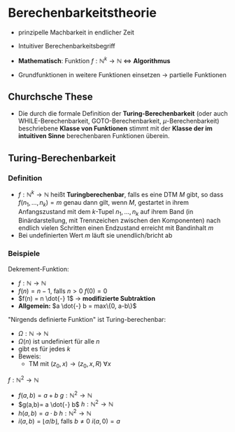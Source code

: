 # Berechenbarkeitstheorie
- prinzipelle Machbarkeit in endlicher Zeit

- Intuitiver Berechenbarkeitsbegriff
- **Mathematisch**: Funktion $f : \mathbb{N}^k \rightarrow \mathbb{N}$ $\Leftrightarrow$ **Algorithmus**
- Grundfunktionen in weitere Funktionen einsetzen -> partielle Funktionen

## Churchsche These
- Die durch die formale Definition der **Turing-Berechenbarkeit** (oder auch WHILE-Berechenbarkeit, GOTO-Berechenbarkeit, $\mu$-Berechenbarkeit) beschriebene **Klasse von Funktionen** stimmt mit der **Klasse der im intuitiven Sinne** berechenbaren Funktionen überein.

## Turing-Berechenbarkeit
### Definition
- $f: \mathbb{N}^k \rightarrow \mathbb{N}$ heißt **Turingberechenbar**, falls es eine DTM $M$ gibt, so dass $f(n_1,...,n_k) = m$ genau dann gilt, wenn $M$, gestartet in ihrem Anfangszustand mit dem $k$-Tupel $n_1,...,n_k$ auf ihrem Band (in Binärdarstellung, mit Trennzeichen zwischen den Komponenten) nach endlich vielen Schritten einen Endzustand erreicht mit Bandinhalt $m$
- Bei undefinierten Wert $m$ läuft sie unendlich/bricht ab

### Beispiele
Dekrement-Funktion:
- $f: \mathbb{N} \rightarrow \mathbb{N}$
- $f(n) = n-1$, falls $n>0$ $f(0) =0$ 
- $f(n) = n \dot{-} 1$ -> **modifizierte Subtraktion**
- **Allgemein:** $a \dot{-} b = max\{0, a-b\}$ 

"Nirgends definierte Funktion" ist Turing-berechenbar:
- $\Omega: \mathbb{N} \rightarrow \mathbb{N}$
- $\Omega(n)$ ist undefiniert für alle $n$
- gibt es für jedes $k$
- Beweis:
	- TM mit $(z_0,x) \rightarrow (z_0,x,R)$ $\forall x$ 

$f: \mathbb{N}^2 \rightarrow \mathbb{N}$
- $f(a,b) = a+b$
$g: \mathbb{N}^2 \rightarrow \mathbb{N}$
- $g(a,b)= a \dot{-} b$
$h: \mathbb{N}^2 \rightarrow \mathbb{N}$
- $h(a,b) = a \cdot b$
$h: \mathbb{N}^2 \rightarrow \mathbb{N}$
- $i(a,b) = \lfloor a/b \rfloor$, falls $b \neq 0$ $i(a,0) = a$
